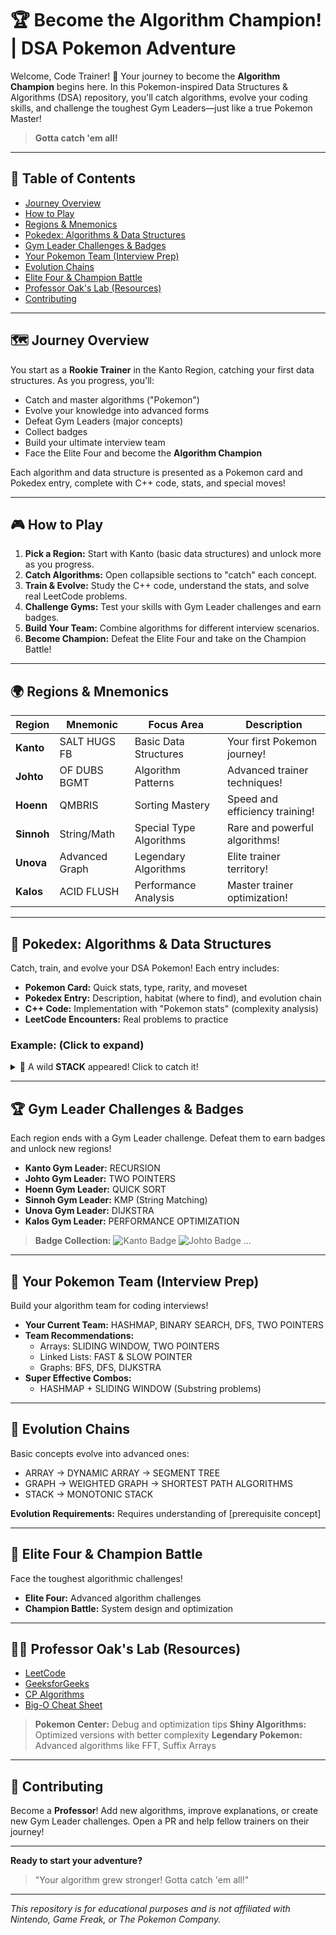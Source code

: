 # 🏆 Become the Algorithm Champion! | DSA Pokemon Adventure

Welcome, Code Trainer! 👋 Your journey to become the **Algorithm Champion** begins here. In this Pokemon-inspired Data Structures & Algorithms (DSA) repository, you'll catch algorithms, evolve your coding skills, and challenge the toughest Gym Leaders—just like a true Pokemon Master!

> **Gotta catch 'em all!**

---

## 📜 Table of Contents
- [Journey Overview](#journey-overview)
- [How to Play](#how-to-play)
- [Regions & Mnemonics](#regions--mnemonics)
- [Pokedex: Algorithms & Data Structures](#pokedex-algorithms--data-structures)
- [Gym Leader Challenges & Badges](#gym-leader-challenges--badges)
- [Your Pokemon Team (Interview Prep)](#your-pokemon-team-interview-prep)
- [Evolution Chains](#evolution-chains)
- [Elite Four & Champion Battle](#elite-four--champion-battle)
- [Professor Oak's Lab (Resources)](#professor-oaks-lab-resources)
- [Contributing](#contributing)

---

## 🗺️ Journey Overview
You start as a **Rookie Trainer** in the Kanto Region, catching your first data structures. As you progress, you'll:
- Catch and master algorithms ("Pokemon")
- Evolve your knowledge into advanced forms
- Defeat Gym Leaders (major concepts)
- Collect badges
- Build your ultimate interview team
- Face the Elite Four and become the **Algorithm Champion**

Each algorithm and data structure is presented as a Pokemon card and Pokedex entry, complete with C++ code, stats, and special moves!

---

## 🎮 How to Play
1. **Pick a Region:** Start with Kanto (basic data structures) and unlock more as you progress.
2. **Catch Algorithms:** Open collapsible sections to "catch" each concept.
3. **Train & Evolve:** Study the C++ code, understand the stats, and solve real LeetCode problems.
4. **Challenge Gyms:** Test your skills with Gym Leader challenges and earn badges.
5. **Build Your Team:** Combine algorithms for different interview scenarios.
6. **Become Champion:** Defeat the Elite Four and take on the Champion Battle!

---

## 🌍 Regions & Mnemonics
| Region         | Mnemonic         | Focus Area                        | Description                           |
|----------------|------------------|------------------------------------|---------------------------------------|
| **Kanto**      | SALT HUGS FB     | Basic Data Structures              | Your first Pokemon journey!           |
| **Johto**      | OF DUBS BGMT     | Algorithm Patterns                 | Advanced trainer techniques!          |
| **Hoenn**      | QMBRIS           | Sorting Mastery                    | Speed and efficiency training!        |
| **Sinnoh**     | String/Math      | Special Type Algorithms            | Rare and powerful algorithms!         |
| **Unova**      | Advanced Graph   | Legendary Algorithms               | Elite trainer territory!              |
| **Kalos**      | ACID FLUSH       | Performance Analysis               | Master trainer optimization!          |

---

## 📖 Pokedex: Algorithms & Data Structures
Catch, train, and evolve your DSA Pokemon! Each entry includes:
- **Pokemon Card:** Quick stats, type, rarity, and moveset
- **Pokedex Entry:** Description, habitat (where to find), and evolution chain
- **C++ Code:** Implementation with "Pokemon stats" (complexity analysis)
- **LeetCode Encounters:** Real problems to practice

### Example: (Click to expand)

<details>
<summary>🎯 A wild <b>STACK</b> appeared! Click to catch it!</summary>

```
┌─────────────────────────────┐
│  🪙 STACK                   │
│  Type: Data Structure       │
│  Rarity: ★★☆☆☆              │
│  ─────────────────────────  │
│  Time Complexity: O(1)      │
│  Space Complexity: O(n)     │
│  ─────────────────────────  │
│  Special Move: Push/Pop     │
│  Effective Against: LIFO    │
└─────────────────────────────┘
```

**STACK: The LIFO Pokemon.**
Known for its ability to reverse order and match parentheses. 
Habitat: Function calls, expression evaluation.

**C++ Implementation:**
```cpp
#include <stack>
std::stack<int> myStack;
myStack.push(10);
myStack.pop();
```

**Where to find in the wild:**
- [Valid Parentheses (LeetCode 20)](https://leetcode.com/problems/valid-parentheses/)
- [Min Stack (LeetCode 155)](https://leetcode.com/problems/min-stack/)

**Evolution:**
- STACK → QUEUE → DEQUE

✨ STACK was caught! STACK was added to your Pokedex!
</details>

---

## 🏆 Gym Leader Challenges & Badges
Each region ends with a Gym Leader challenge. Defeat them to earn badges and unlock new regions!

- **Kanto Gym Leader:** RECURSION
- **Johto Gym Leader:** TWO POINTERS
- **Hoenn Gym Leader:** QUICK SORT
- **Sinnoh Gym Leader:** KMP (String Matching)
- **Unova Gym Leader:** DIJKSTRA
- **Kalos Gym Leader:** PERFORMANCE OPTIMIZATION

> **Badge Collection:**
> ![Kanto Badge](https://img.shields.io/badge/Kanto-Badge-yellow) ![Johto Badge](https://img.shields.io/badge/Johto-Badge-blue) ...

---

## 🥇 Your Pokemon Team (Interview Prep)
Build your algorithm team for coding interviews!

- **Your Current Team:** HASHMAP, BINARY SEARCH, DFS, TWO POINTERS
- **Team Recommendations:**
  - Arrays: SLIDING WINDOW, TWO POINTERS
  - Linked Lists: FAST & SLOW POINTER
  - Graphs: BFS, DFS, DIJKSTRA
- **Super Effective Combos:**
  - HASHMAP + SLIDING WINDOW (Substring problems)

---

## 🔗 Evolution Chains
Basic concepts evolve into advanced ones:
- ARRAY → DYNAMIC ARRAY → SEGMENT TREE
- GRAPH → WEIGHTED GRAPH → SHORTEST PATH ALGORITHMS
- STACK → MONOTONIC STACK

**Evolution Requirements:**
Requires understanding of [prerequisite concept]

---

## 🏅 Elite Four & Champion Battle
Face the toughest algorithmic challenges! 
- **Elite Four:** Advanced algorithm challenges
- **Champion Battle:** System design and optimization

---

## 🧑‍🔬 Professor Oak's Lab (Resources)
- [LeetCode](https://leetcode.com/)
- [GeeksforGeeks](https://www.geeksforgeeks.org/)
- [CP Algorithms](https://cp-algorithms.com/)
- [Big-O Cheat Sheet](https://www.bigocheatsheet.com/)

> **Pokemon Center:** Debug and optimization tips
> **Shiny Algorithms:** Optimized versions with better complexity
> **Legendary Pokemon:** Advanced algorithms like FFT, Suffix Arrays

---

## 🤝 Contributing
Become a **Professor**! Add new algorithms, improve explanations, or create new Gym Leader challenges. Open a PR and help fellow trainers on their journey!

---

**Ready to start your adventure?**

> "Your algorithm grew stronger! Gotta catch 'em all!"

---

_This repository is for educational purposes and is not affiliated with Nintendo, Game Freak, or The Pokemon Company._
